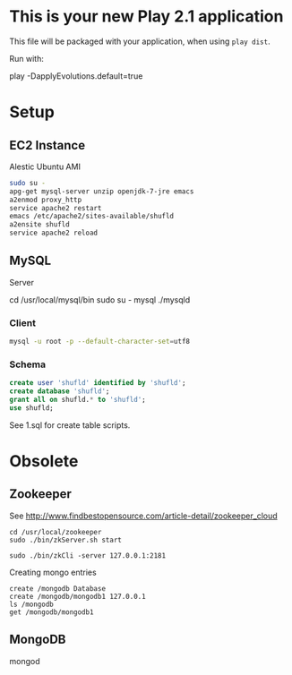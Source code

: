 This is your new Play 2.1 application
=====================================

This file will be packaged with your application, when using `play dist`.

Run with:

  play -DapplyEvolutions.default=true

Setup
=====

EC2 Instance
------------

Alestic Ubuntu AMI

```bash
sudo su -
apg-get mysql-server unzip openjdk-7-jre emacs
a2enmod proxy_http
service apache2 restart
emacs /etc/apache2/sites-available/shufld
a2ensite shufld
service apache2 reload
```

MySQL
-----

Server

cd /usr/local/mysql/bin
sudo su - mysql ./mysqld

### Client

```bash
mysql -u root -p --default-character-set=utf8
```

### Schema

```sql
create user 'shufld' identified by 'shufld';
create database 'shufld';
grant all on shufld.* to 'shufld';
use shufld;
```

See 1.sql for create table scripts.

Obsolete
========

Zookeeper
---------

See http://www.findbestopensource.com/article-detail/zookeeper_cloud

```
cd /usr/local/zookeeper
sudo ./bin/zkServer.sh start

sudo ./bin/zkCli -server 127.0.0.1:2181
```

Creating mongo entries

```
create /mongodb Database
create /mongodb/mongodb1 127.0.0.1
ls /mongodb
get /mongodb/mongodb1 
```

MongoDB
-------

mongod


